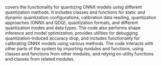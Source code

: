 covers the functionality for quantizing ONNX models using different quantization methods. It includes classes and functions for static and dynamic quantization configurations, calibration data reading, quantization approaches (ONNX and QDQ), quantization formats, and different quantization modes and data types. The code also performs shape inference and model optimization, provides utilities for debugging quantization-induced accuracy drop, and includes functionality for calibrating ONNX models using various methods. The code interacts with other parts of the system by importing modules and functions, using classes and functions from other modules, and relying on utility functions and classes from related modules.